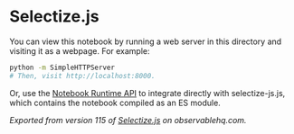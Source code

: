 # Selectize.js

You can view this notebook by running a web server in this directory and
visiting it as a webpage. For example:

```sh
python -m SimpleHTTPServer
# Then, visit http://localhost:8000.
```

Or, use the [Notebook Runtime API](https://github.com/observablehq/notebook-runtime) to
integrate directly with selectize-js.js, which contains the notebook compiled as an
ES module.

*Exported from version 115 of [Selectize.js](https://beta.observablehq.com/@aaronkyle/selectize-js) on observablehq.com.*

